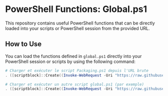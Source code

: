 # PowerShell Functions: Global.ps1

This repository contains useful PowerShell functions that can be directly loaded into your scripts or PowerShell session from the provided URL.

## How to Use

You can load the functions defined in `global.ps1` directly into your PowerShell session or scripts by using the following command:

```powershell
# Charger et exécuter le script Packaging.ps1 depuis l'URL brute
. ([scriptblock]::Create((Invoke-WebRequest -Uri "https://raw.githubusercontent.com/DavidWuibaille/Repository/main/Function/Packaging.ps1").Content))

# Charger et exécuter un autre script global.ps1 (par exemple)
. ([scriptblock]::Create((Invoke-WebRequest -Uri "https://raw.githubusercontent.com/DavidWuibaille/Repository/main/Function/global.ps1").Content))

